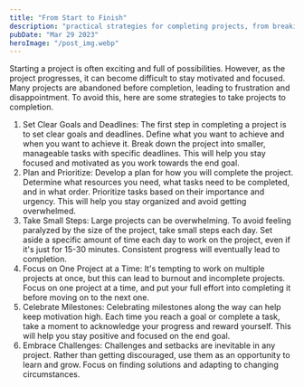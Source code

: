 ```yaml
---
title: "From Start to Finish"
description: "practical strategies for completing projects, from breaking down tasks into manageable chunks to creating accountability measures and staying motivated...."
pubDate: "Mar 29 2023"
heroImage: "/post_img.webp"
---
```


Starting a project is often exciting and full of possibilities. However, as the project progresses, it can become difficult to stay motivated and focused. Many projects are abandoned before completion, leading to frustration and disappointment. To avoid this, here are some strategies to take projects to completion.  
1. Set Clear Goals and Deadlines: The first step in completing a project is to set clear goals and deadlines. Define what you want to achieve and when you want to achieve it. Break down the project into smaller, manageable tasks with specific deadlines. This will help you stay focused and motivated as you work towards the end goal.
2. Plan and Prioritize: Develop a plan for how you will complete the project. Determine what resources you need, what tasks need to be completed, and in what order. Prioritize tasks based on their importance and urgency. This will help you stay organized and avoid getting overwhelmed.
3. Take Small Steps: Large projects can be overwhelming. To avoid feeling paralyzed by the size of the project, take small steps each day. Set aside a specific amount of time each day to work on the project, even if it's just for 15-30 minutes. Consistent progress will eventually lead to completion.
4. Focus on One Project at a Time: It's tempting to work on multiple projects at once, but this can lead to burnout and incomplete projects. Focus on one project at a time, and put your full effort into completing it before moving on to the next one.
5. Celebrate Milestones: Celebrating milestones along the way can help keep motivation high. Each time you reach a goal or complete a task, take a moment to acknowledge your progress and reward yourself. This will help you stay positive and focused on the end goal.
6. Embrace Challenges: Challenges and setbacks are inevitable in any project. Rather than getting discouraged, use them as an opportunity to learn and grow. Focus on finding solutions and adapting to changing circumstances.
